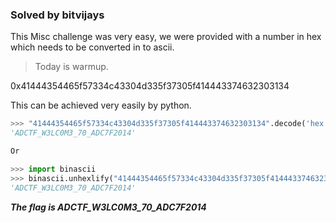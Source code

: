 ### Solved by bitvijays
This Misc challenge was very easy, we were provided with a number in hex which needs to be converted in to ascii.

>Today is warmup.

0x41444354465f57334c43304d335f37305f414443374632303134

This can be achieved very easily by python.

``` Python
>>> "41444354465f57334c43304d335f37305f414443374632303134".decode('hex')
'ADCTF_W3LC0M3_70_ADC7F2014'

Or

>>> import binascii     
>>> binascii.unhexlify("41444354465f57334c43304d335f37305f414443374632303134")
'ADCTF_W3LC0M3_70_ADC7F2014'
```

***The flag is ADCTF_W3LC0M3_70_ADC7F2014***
